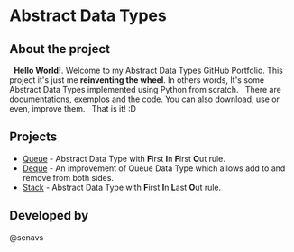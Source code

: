 # Abstract Data Types

## About the project
&nbsp; **Hello World!**. Welcome to my Abstract Data Types GitHub Portfolio. This project it's just me **reinventing the wheel**. 
In others words, It's some Abstract Data Types implemented using Python from scratch.
&nbsp; There are documentations, exemplos and the code. You can also download, use or even, improve them.
&nbsp; That is it! :D

## Projects
- [Queue](https://github.com/senavs/AbstractDataTypes/tree/master/queue) - 
  Abstract Data Type with **F**irst **I**n **F**irst **O**ut rule.
- [Deque](https://github.com/senavs/AbstractDataTypes/tree/master/deque) - 
  An improvement of Queue Data Type which allows add to and remove from both sides.
- [Stack](https://github.com/senavs/AbstractDataTypes/tree/master/stack) - 
  Abstract Data Type with **F**irst **I**n **L**ast **O**ut rule.

## Developed by
@senavs
